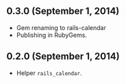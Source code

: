 0.3.0 (September 1, 2014)
------------------------

* Gem renaming to rails-calendar
* Publishing in RubyGems.

0.2.0 (September 1, 2014)
------------------------

* Helper `rails_calendar`.
